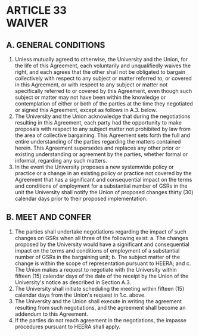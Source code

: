 # ARTICLE 33 <br> WAIVER 

## A. GENERAL CONDITIONS

1. Unless mutually agreed to otherwise, the University and the Union, for the life of this Agreement, each voluntarily and unqualifiedly waives the right, and each agrees that the other shall not be obligated to bargain collectively with respect to any subject or matter referred to, or covered in this Agreement, or with respect to any subject or matter not specifically referred to or covered by this Agreement, even though such subject or matter may not have been within the knowledge or contemplation of either or both of the parties at the time they negotiated or signed this Agreement, except as follows in A.3. below.
2. The University and the Union acknowledge that during the negotiations resulting in this Agreement, each party had the opportunity to make proposals with respect to any subject matter not prohibited by law from the area of collective bargaining. This Agreement sets forth the full and entire understanding of the parties regarding the matters contained herein. This Agreement supersedes and replaces any other prior or existing understanding or agreement by the parties, whether formal or informal, regarding any such matters.
3. In the event the University proposes a new systemwide policy or practice or a change in an existing policy or practice not covered by the Agreement that has a significant and consequential impact on the terms and conditions of employment for a substantial number of GSRs in the unit the University shall notify the Union of proposed changes thirty (30) calendar days prior to their proposed implementation.

## B. MEET AND CONFER

1. The parties shall undertake negotiations regarding the impact of such changes on GSRs when all three of the following exist:
a. The changes proposed by the University would have a significant and consequential impact on the terms and conditions of employment of a substantial number of GSRs in the bargaining unit;
b. The subject matter of the change is within the scope of representation pursuant to HEERA; and
c. The Union makes a request to negotiate with the University within fifteen (15) calendar days of the date of the receipt by the Union of the University's notice as described in Section A.3.
2. The University shall initiate scheduling the meeting within fifteen (15) calendar days from the Union's request in 1.c. above.
3. The University and the Union shall execute in writing the agreement resulting from such negotiations, and the agreement shall become an addendum to this Agreement.
4. If the parties do not reach agreement in the negotiations, the impasse procedures pursuant to HEERA shall apply.
